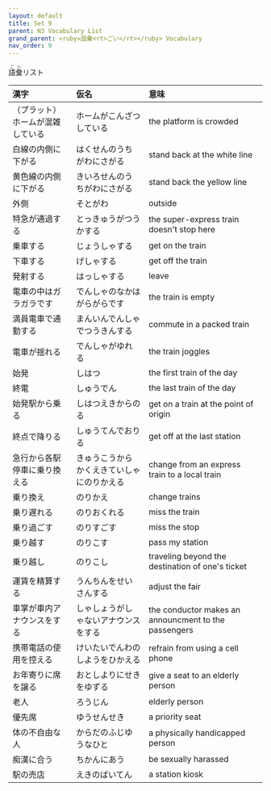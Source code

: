```yaml
---
layout: default
title: Set 9
parent: N3 Vocabulary List
grand_parent: <ruby>語彙<rt>ごい</rt></ruby> Vocabulary
nav_order: 9
---
```


<ruby>語彙<rt>ごい</rt></ruby>リスト

| 漢字                             | 仮名                                       | 意味                                                 |
| :------------------------------- | :----------------------------------------- | :--------------------------------------------------- |
|（プラット）ホームが混雑している | ホームがこんざつしている                   | the platform is crowded                              |
| 白線の内側に下がる               | はくせんのうちがわにさがる                 | stand back at the white line                         |
| 黄色線の内側に下がる             | きいろせんのうちがわにさがる               | stand back the yellow line                           |
| 外側                             | そとがわ                                   | outside                                              |
| 特急が通過する                   | とっきゅうがつうかする                     | the super-express train doesn't stop here            |
| 乗車する                         | じょうしゃする                             | get on the train                                     |
| 下車する                         | げしゃする                                 | get off the train                                    |
| 発射する                         | はっしゃする                               | leave                                                |
| 電車の中はガラガラです           | でんしゃのなかはがらがらです               | the train is empty                                   |
| 満員電車で通勤する               | まんいんでんしゃでつうきんする             | commute in a packed train                            |
| 電車が揺れる                     | でんしゃがゆれる                           | the train joggles                                    |
| 始発                             | しはつ                                     | the first train of the day                           |
| 終電                             | しゅうでん                                 | the last train of the day                            |
| 始発駅から乗る                   | しはつえきからのる                         | get on a train at the point of origin                |
| 終点で降りる                     | しゅうてんでおりる                         | get off at the last station                          |
| 急行から各駅停車に乗り換える     | きゅうこうからかくえきていしゃにのりかえる | change from an express train to a local train        |
| 乗り換え                         | のりかえ                                   | change trains                                        |
| 乗り遅れる                       | のりおくれる                               | miss the train                                       |
| 乗り過ごす                       | のりすごす                                 | miss the stop                                        |
| 乗り越す                         | のりこす                                   | pass my station                                      |
| 乗り越し                         | のりこし                                   | traveling beyond the destination of one's ticket     |
| 運賃を精算する                   | うんちんをせいさんする                     | adjust the fair                                      |
| 車掌が車内アナウンスをする       | しゃしょうがしゃないアナウンスをする       | the conductor makes an announcment to the passengers |
| 携帯電話の使用を控える           | けいたいでんわのしようをひかえる           | refrain from using a cell phone                      |
| お年寄りに席を譲る               | おとしよりにせきをゆずる                   | give a seat to an elderly person                     |
| 老人                             | ろうじん                                   | elderly person                                       |
| 優先席                           | ゆうせんせき                               | a priority seat                                      |
| 体の不自由な人                   | からだのふじゆうなひと                     | a physically handicapped person                      |
| 痴漢に合う                       | ちかんにあう                               | be sexually harassed                                 |
| 駅の売店                         | えきのばいてん                             | a station kiosk                                      |